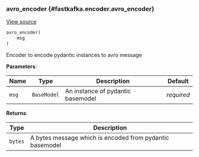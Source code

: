 ### avro_encoder {#fastkafka.encoder.avro_encoder}

<a href="https://github.com/airtai/fastkafka/blob/0.8.0/fastkafka/_components/encoder/avro.py#L239-L259" class="link-to-source" target="_blank">View source</a>

```py
avro_encoder(
    msg
)
```

Encoder to encode pydantic instances to avro message

**Parameters**:

|  Name | Type | Description | Default |
|---|---|---|---|
| `msg` | `BaseModel` | An instance of pydantic basemodel | *required* |

**Returns**:

|  Type | Description |
|---|---|
| `bytes` | A bytes message which is encoded from pydantic basemodel |

